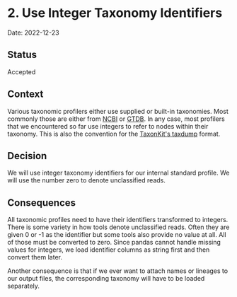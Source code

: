 # 2. Use Integer Taxonomy Identifiers

Date: 2022-12-23

## Status

Accepted

## Context

Various taxonomic profilers either use supplied or built-in taxonomies. Most
commonly those are either from [NCBI](https://www.ncbi.nlm.nih.gov/taxonomy) or [GTDB](https://gtdb.ecogenomic.org/). In any case, most profilers that we encountered so far use integers to refer to nodes within their taxonomy. This is also the convention for the [TaxonKit's taxdump](https://bioinf.shenwei.me/taxonkit/usage/#create-taxdump) format.

## Decision

We will use integer taxonomy identifiers for our internal standard profile. We
will use the number zero to denote unclassified reads.

## Consequences

All taxonomic profiles need to have their identifiers transformed to integers.
There is some variety in how tools denote unclassified reads. Often they are
given 0 or -1 as the identifier but some tools also provide no value at all. All
of those must be converted to zero. Since pandas cannot handle missing values
for integers, we load identifier columns as string first and then convert them
later.

Another consequence is that if we ever want to attach names or lineages to our
output files, the corresponding taxonomy will have to be loaded separately.

